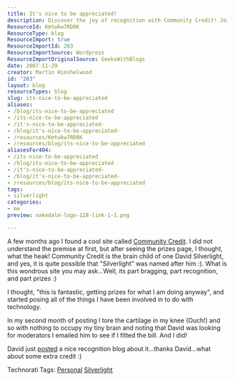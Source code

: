 ```yaml
---
title: It's nice to be appreciated!
description: Discover the joy of recognition with Community Credit! Join Martin Hinshelwood as he shares his journey of tech involvement and the rewards of appreciation.
ResourceId: Kmtwkw7RD0K
ResourceType: blog
ResourceImport: true
ResourceImportId: 283
ResourceImportSource: Wordpress
ResourceImportOriginalSource: GeeksWithBlogs
date: 2007-11-29
creator: Martin Hinshelwood
id: "283"
layout: blog
resourceTypes: blog
slug: its-nice-to-be-appreciated
aliases:
- /blog/its-nice-to-be-appreciated
- /its-nice-to-be-appreciated
- /it's-nice-to-be-appreciated-
- /blog/it's-nice-to-be-appreciated-
- /resources/Kmtwkw7RD0K
- /resources/blog/its-nice-to-be-appreciated
aliasesFor404:
- /its-nice-to-be-appreciated
- /blog/its-nice-to-be-appreciated
- /it's-nice-to-be-appreciated-
- /blog/it's-nice-to-be-appreciated-
- /resources/blog/its-nice-to-be-appreciated
tags:
- silverlight
categories:
- me
preview: nakedalm-logo-128-link-1-1.png

---
```

A few months ago I found a cool site called [Community Credit](http://www.community-credit.com). I did not understand the premise at first, but after seeing the prizes page, I thought, what the heak! Community Credit is the brain child of one David Silverlight, and yes, it is quite possible that "Silverlight" was named after him :). What is this wondrous site you may ask...Well, its part bragging, part recognition, and part prizes :)

I thought, "this is fantastic, getting prizes for what I am doing anyway", and started posing all of the things I have been involved in to do with technology.

In my second month of posting I tore the cartilage in my knee (Ouch!) and so with nothing to occupy my tiny brain and noting that David was looking for moderators I emailed him to see if I fitted the bill. And I did!

David just [posted](http://www.community-credit.com/cs/blogs/community_credit_news/archive/2007/11/29/Thanks_2C00_-Martin-Hinshelwood_2C00_-you-Saved-the-Day.aspx) a nice recognition blog about it...thanks David...what about some extra credit :)

Technorati Tags: [Personal](http://technorati.com/tags/Personal) [Silverlight](http://technorati.com/tags/Silverlight)
